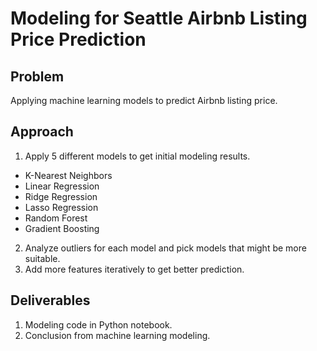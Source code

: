# Modeling for Seattle Airbnb Listing Price Prediction

## Problem
Applying machine learning models to predict Airbnb listing price.


## Approach
1. Apply 5 different models to get initial modeling results.
 * K-Nearest Neighbors
 * Linear Regression
 * Ridge Regression
 * Lasso Regression
 * Random Forest
 * Gradient Boosting
2. Analyze outliers for each model and pick models that might be more suitable.
3. Add more features iteratively to get better prediction.


## Deliverables
1. Modeling code in Python notebook.
2. Conclusion from machine learning modeling.
